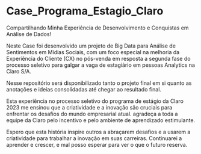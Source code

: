 # Case_Programa_Estagio_Claro
 Compartilhando Minha Experiência de Desenvolvimento e Conquistas em Análise de Dados!

Neste Case foi desenvolvido um projeto de Big Data para Análise de Sentimentos em Mídias Sociais, com um foco especial na melhoria da Experiência do Cliente (CX) no pós-venda em resposta a segunda fase do processo seletivo para galgar a vaga de estagiário em pessoas Analytics na Claro S/A.

Nesse repositório será disponibilizado tanto o projeto final em si quanto as anotações e ideias consolidadas até chegar ao resultado final.

Esta experiência no processo seletivo do programa de estágio da Claro 2023 me ensinou que a criatividade e a inovação são cruciais para enfrentar os desafios do mundo empresarial atual. agradeça a toda a equipe da Claro pelo incentivo e pelo ambiente de aprendizado estimulante.

Espero que esta história inspire outros a abraçarem desafios e a usarem a criatividade para trabalhar a inovação em suas carreiras. Continuarei a aprender e crescer, e mal posso esperar para ver o que o futuro reserva.
